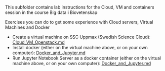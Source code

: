 This subfolder contains lab instructions for the Cloud, VM and containers session in the course Big data i Biovetenskap 

Exercises you can do to get some experience with Cloud servers, Virtual Machines and Docker

- Create a virtual machine on SSC Uppmax (Swedish Science Cloud): [Cloud_VM_Openstack.md](Cloud_VM_Openstack.md)
- Install docker (either on the virtual machine above, or on your own computer): [Docker_and_Jupyter.md](Docker_and_Jupyter.md)
- Run Jupyter Notebook Server as a docker container (either on the virtual machine above, or on your own computer): [Docker_and_Jupyter.md](Docker_and_Jupyter.md)

